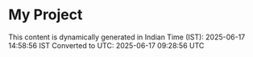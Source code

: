 # My Project

This content is dynamically generated in Indian Time (IST): 2025-06-17 14:58:56 IST
Converted to UTC: 2025-06-17 09:28:56 UTC
